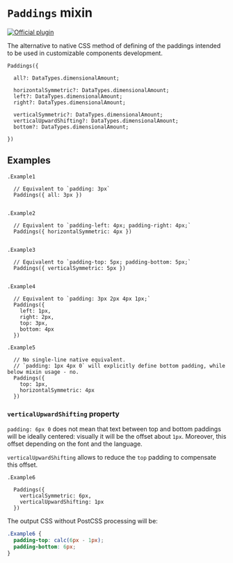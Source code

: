 # `Paddings` mixin

[![Official plugin](https://img.shields.io/badge/IntelliJ_IDEA_Live_Template-pd-blue.svg?style=flat)](https://plugins.jetbrains.com/plugin/17677-yamato-daiwa-frontend)

The alternative to native CSS method of defining of the paddings intended to be used in customizable components development.

```
Paddings({

  all?: DataTypes.dimensionalAmount;

  horizontalSymmetric?: DataTypes.dimensionalAmount;
  left?: DataTypes.dimensionalAmount;
  right?: DataTypes.dimensionalAmount;

  verticalSymmetric?: DataTypes.dimensionalAmount;
  verticalUpwardShifting?: DataTypes.dimensionalAmount;
  bottom?: DataTypes.dimensionalAmount;
  
})
```


## Examples

```stylus
.Example1

  // Equivalent to `padding: 3px`
  Paddings({ all: 3px })


.Example2

  // Equivalent to `padding-left: 4px; padding-right: 4px;`
  Paddings({ horizontalSymmetric: 4px })


.Example3

  // Equivalent to `padding-top: 5px; padding-bottom: 5px;`
  Paddings({ verticalSymmetric: 5px })

  
.Example4

  // Equivalent to `padding: 3px 2px 4px 1px;`
  Paddings({
    left: 1px,
    right: 2px,
    top: 3px,
    bottom: 4px
  })

.Example5

  // No single-line native equivalent. 
  // `padding: 1px 4px 0` will explicitly define bottom padding, while below mixin usage - no.  
  Paddings({
    top: 1px,
    horizontalSymmetric: 4px
  })
```


### `verticalUpwardShifting` property

`padding: 6px 0` does not mean that text between top and bottom paddings will be ideally centered: visually it will be
the offset about `1px`.  Moreover, this offset depending on the font and the language. 

`verticalUpwardShifting` allows to reduce the `top` padding to compensate this offset.

```stylus
.Example6
  
  Paddings({
    verticalSymmetric: 6px,
    verticalUpwardShifting: 1px
  })
```

The output CSS without PostCSS processing will be:

```css
.Example6 {
  padding-top: calc(6px - 1px);
  padding-bottom: 6px;
}
```
